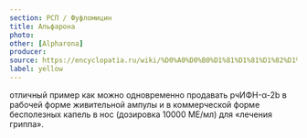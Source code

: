 ```yaml
---
section: РСП / Фуфломицин
title: Альфарона
photo:
other: [Alpharona]
producer:
source: https://encyclopatia.ru/wiki/%D0%A0%D0%B0%D1%81%D1%81%D1%82%D1%80%D0%B5%D0%BB%D1%8C%D0%BD%D1%8B%D0%B9_%D1%81%D0%BF%D0%B8%D1%81%D0%BE%D0%BA_%D0%BF%D1%80%D0%B5%D0%BF%D0%B0%D1%80%D0%B0%D1%82%D0%BE%D0%B2
label: yellow
---
```


отличный пример как можно одновременно продавать рчИФН-α-2b в рабочей форме живительной ампулы и в коммерческой форме бесполезных капель в нос (дозировка 10000 МЕ/мл) для «лечения гриппа».
